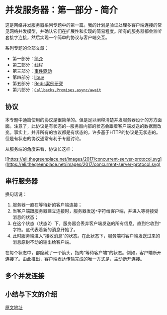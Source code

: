# 并发服务器：第一部分 - 简介

这是网络并发服务器系列专题中的第一篇。我的计划是验证处理多客户端连接的常见网络并发模型，并确认它们在扩展性和实现的简易程度。所有的服务器都会监听套接字连接，然后实现一个简单的协议与客户端交互。

系列专题的全部文章：
- 第一部分：[简介]()
- 第二部分：[线程](https://github.com/panxl6/blog/blob/master/Concurrent-servers/Part2%20-%20Threads.md)
- 第三部分：[事件驱动](https://github.com/panxl6/blog/blob/master/Concurrent-servers/Part3%20-%20Event-driven.md)
- 第四部分：[libuv](https://github.com/panxl6/blog/blob/master/Concurrent-servers/Part4%20-%20libuv.md)
- 第五部分：[Redis案例研究](https://github.com/panxl6/blog/blob/master/Concurrent-servers/Part5%20-%20Redis%20case%20study.md)
- 第六部分：[`Callbacks,Promises,async/await`](https://github.com/panxl6/blog/blob/master/Concurrent-servers/Part6%20-%20Callbacks%2CPromises%20and%20async%20await.md)

## 协议
本专题中通篇使用的协议是很简单的。但是足以阐释清楚并发服务器设计的方方面面。注意了，此协议是有状态的--服务器内部的状态会跟着客户端发送的数据而改变。事实上，并非所有的协议都是有状态的，许多基于HTTP的协议是无状态的。但是有状态的协议通常有利于专题讨论。

从服务端的角度来看，协议长这样：

![https://eli.thegreenplace.net/images/2017/concurrent-server-protocol.svg](https://eli.thegreenplace.net/images/2017/concurrent-server-protocol.svg)


## 串行服务器

换句话说：
1. 服务器一直在等待新的客户端连接；
2. 当客户端跟服务器建立连接时，服务器发送`*`字符给客户端，并进入等待接受消息的状态；
3. 在这个状态（状态2）下，服务器会丢弃客户端发送的所有信息，直到它收到`^`字符。这代表着新的消息开始了。
4. 此时服务端进入“接收消息”的状态。在此状态下，服务端将客户端发送过来的消息原封不动的输出给客户端。

在每个状态中，都隐藏了一个箭头，指向“等待客户端”的状态。例如，客户端断开连接了。由此推出，客户端表达传输完成的唯一方式是，主动断开连接。


## 多个并发连接

## 小结与下文的介绍


[原文地址](https://eli.thegreenplace.net/2017/concurrent-servers-part-1-introduction/)